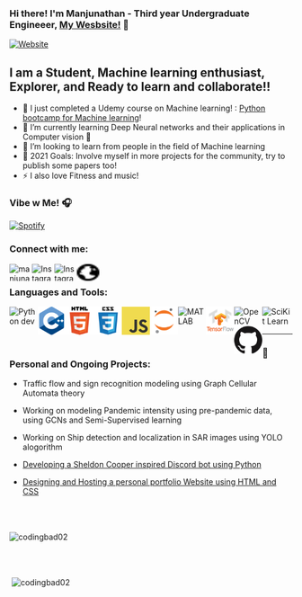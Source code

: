 ### Hi there! I'm Manjunathan - Third year Undergraduate Engineeer, [My Wesbsite!][website] 👋

[![Website](https://img.shields.io/website?style=for-the-badge&up_message=Online&url=https%3A%2F%2Fmanjunathan.me)](https://manjunathan.me)


## I am a Student, Machine learning enthusiast, Explorer, and Ready to learn and collaborate!!

- 🔭 I just completed a Udemy course on Machine learning! : [Python bootcamp for Machine learning][course]!
- 🌱 I’m currently learning Deep Neural networks and their applications in Computer vision 🤣
- 👯 I’m looking to learn from people in the field of Machine learning
- 🥅 2021 Goals: Involve myself in more projects for the community, try to publish some papers too!
- ⚡ I also love Fitness and music!

### Vibe w Me! 🎧


[![Spotify](https://novatorem-codingbad02.vercel.app/api/spotify)](https://open.spotify.com/user/31h52v5cyy2ej5ave6qf4rqncb3a)

### Connect with me:

<a href="https://www.hackerrank.com/manjunathan19057" target="blank"><img align="left" src="https://raw.githubusercontent.com/rahuldkjain/github-profile-readme-generator/master/src/images/icons/Social/hackerrank.svg" alt="manjunathan19057" height="30" width="40" /></a>

<a href="https://www.instagram.com/mannjjuuuu/?hl=en" target="blank"><img align="left" src="https://cdn.jsdelivr.net/npm/simple-icons@v3/icons/instagram.svg" alt="Instagram: mannjjuuuu" height="30" width="40" /></a>

<a href="https://www.linkedin.com/in/manjunathan-r-06396b1b7/" target="blank"><img align="left" src="https://cdn.jsdelivr.net/npm/simple-icons@v3/icons/linkedin.svg" alt="Instagram: Linkedin:Manjunathan" height="30" width="40" /></a>

<a href="https://manjunathan.me" target="blank"><img align="left" src="https://raw.githubusercontent.com/iconic/open-iconic/master/svg/globe.svg" alt="Instagram: mannjjuuuu" height="30" width="40" /></a>

<br />

### Languages and Tools:

<img align="left" alt="Python dev" width="50px" src="https://media.giphy.com/media/LMt9638dO8dftAjtco/giphy.gif" />

<img align="left" alt="C++" width="50px" src="https://raw.githubusercontent.com/github/explore/80688e429a7d4ef2fca1e82350fe8e3517d3494d/topics/cpp/cpp.png" />

<img align="left" alt="HTML5" width="50px" src="https://raw.githubusercontent.com/github/explore/80688e429a7d4ef2fca1e82350fe8e3517d3494d/topics/html/html.png" />

<img align="left" alt="CSS3" width="50px" src="https://raw.githubusercontent.com/github/explore/80688e429a7d4ef2fca1e82350fe8e3517d3494d/topics/css/css.png" />

<img align="left" alt="JavaScript" width="50px" src="https://raw.githubusercontent.com/github/explore/80688e429a7d4ef2fca1e82350fe8e3517d3494d/topics/javascript/javascript.png" />

<img align="left" alt="Jupyter Notebook" width="50px" src="https://raw.githubusercontent.com/github/explore/80688e429a7d4ef2fca1e82350fe8e3517d3494d/topics/jupyter-notebook/jupyter-notebook.png" />

<img align="left" alt="MATLAB" width="50px" src="https://upload.wikimedia.org/wikipedia/commons/2/21/Matlab_Logo.png" />

<img align="left" alt="Tensorflow" width="50px" src="https://raw.githubusercontent.com/github/explore/80688e429a7d4ef2fca1e82350fe8e3517d3494d/topics/tensorflow/tensorflow.png" />

<img align="left" alt="OpenCV" width="50px" src="https://www.vectorlogo.zone/logos/opencv/opencv-icon.svg" />

<img align="left" alt="SciKit Learn" width="50px" src="https://upload.wikimedia.org/wikipedia/commons/0/05/Scikit_learn_logo_small.svg" />


<img align="left" alt="GitHub" width="50px" src="https://raw.githubusercontent.com/github/explore/78df643247d429f6cc873026c0622819ad797942/topics/github/github.png" />


<br />
<br />

---

### 📕 Personal and Ongoing Projects:

<!-- PROJECT-LIST:START -->
- Traffic flow and sign recognition modeling using Graph Cellular Automata theory

- Working on modeling Pandemic intensity using pre-pandemic data, using GCNs and Semi-Supervised learning

- Working on Ship detection and localization in SAR images using YOLO alogorithm

- [Developing a Sheldon Cooper inspired Discord bot using Python ](https://github.com/CodingBad02/SheldonBot)

- [Designing and Hosting a personal portfolio Website using HTML and CSS](https://github.com/CodingBad02/personalsite)


<!-- PROJECT-LIST:END -->
<br />
<br />

<p><img align="center" src="https://github-readme-stats.vercel.app/api/top-langs?username=codingbad02&show_icons=true&locale=en&layout=compact" alt="codingbad02" /></p>

<br />
<br />

<p>&nbsp;<img align="center" src="https://github-readme-stats.vercel.app/api?username=codingbad02&show_icons=true&locale=en" alt="codingbad02" /></p>

[website]: https://manjunathan.me
[course]: https://www.udemy.com/certificate/UC-b6fe2152-6257-4fc0-9a9f-aa07de5ab76c/
[instagram]: https://www.instagram.com/mannjjuuuu/?hl=en
[linkedin]: https://www.linkedin.com/in/manjunathan-r-06396b1b7/